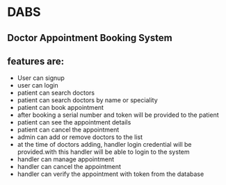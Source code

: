 # DABS

## Doctor Appointment Booking System

## **features are:**

- User can signup
- user can login
- patient can search doctors
- patient can search doctors by name or speciality
- patient can book appointment
- after booking a serial number and token will be provided to the patient
- patient can see the appointment details
- patient can cancel the appointment
- admin can add or remove doctors to the list
- at the time of doctors adding, handler login credential will be provided.with this handler will be able to login to the system
- handler can manage appointment
- handler can cancel the appointment
- handler can verify the appointment with token from the database

